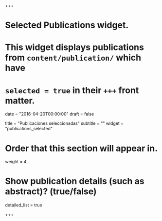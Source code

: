 +++
# Selected Publications widget.
# This widget displays publications from `content/publication/` which have
# `selected = true` in their `+++` front matter.

date = "2016-04-20T00:00:00"
draft = false

title = "Publicaciones seleccionadas"
subtitle = ""
widget = "publications_selected"

# Order that this section will appear in.
weight = 4

# Show publication details (such as abstract)? (true/false)
detailed_list = true

+++

